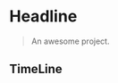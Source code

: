# Headline 

> An awesome project.

## TimeLine
<div id="gitalk-container">

</div>
<script>
    // new Vue({ el: '#main', data: { msg: 'Vue' } })
    // var gitalk = new Gitalk({
    //     clientID: 'Github Application Client ID',
    //     clientSecret: 'Github Application Client Secret',
    //     repo: 'Github repo',
    //     owner: 'Github repo owner',
    //     admin: ['Github repo collaborators, only these guys can initialize github issues'],
    //     // facebook-like distraction free mode
    //     distractionFreeMode: false
    // })
    // gitalk.render('gitalk-container')
</script>
